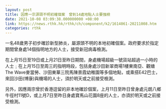 ```yaml
---
layout: post
title: 因應一宗源頭不明初確個案　曾到14處地點人士要強檢
date: 2021-10-08 03:09:38.000000000 +08:00
link: https://news.rthk.hk/rthk/ch/component/k2/1614061-20211008.htm
categories: rthk
---
```


一名48歲男子初步確診新型肺炎，屬源頭不明的本地初確個案。政府要求於指定期間曾身處14個指明地方的人士，接受新冠病毒檢測。

在上月15日至19日或上月21日至昨日期間，身處機場超級一號貨站超過一小時的人士﹔在上月15日至周三的指明時段，包括身處沙田新翠商場1樓東南亞、觀塘The Wave麥當勞、沙田東華三院馬陳景霞幼稚園等多個地點，或乘搭E42巴士，來回沙田(博康)與機場的人士，須於明天或之前接受檢測。

另外，因應兩宗曾於香港逗留的非本地確診個案，上月11日至昨日曾身處元朗八鄉牛徑村11號D，或上月7日至昨日身處寶馬山花園8座的人士，亦須於明天或之前接受檢測。

